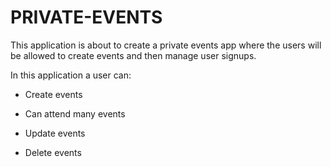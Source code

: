 # PRIVATE-EVENTS

This application is about to create a private events app where the users will be allowed to create events and then manage user signups.

In this application a user can:

* Create events

* Can attend many events

* Update events

* Delete events


